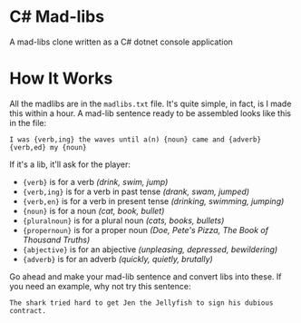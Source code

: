 # C# Mad-libs
A mad-libs clone written as a C# dotnet console application

# How It Works
All the madlibs are in the `madlibs.txt` file. It's quite simple, in fact, is I made this within a hour. A mad-lib sentence ready to be assembled looks like this in the file:

```
I was {verb,ing} the waves until a(n) {noun} came and {adverb} {verb,ed} my {noun}
```

If it's a lib, it'll ask for the player:
* `{verb}` is for a verb *(drink, swim, jump)*
* `{verb,ing}` is for a verb in past tense *(drank, swam, jumped)*
* `{verb,en}` is for a verb in present tense *(drinking, swimming, jumping)*
* `{noun}` is for a noun *(cat, book, bullet)*
* `{pluralnoun}` is for a plural noun *(cats, books, bullets)*
* `{propernoun}` is for a proper noun *(Doe, Pete's Pizza, The Book of Thousand Truths)*
* `{abjective}` is for an abjective *(unpleasing, depressed, bewildering)*
* `{adverb}` is for an adverb *(quickly, quietly, brutally)*

Go ahead and make your mad-lib sentence and convert libs into these. If you need an example, why not try this sentence:

```
The shark tried hard to get Jen the Jellyfish to sign his dubious contract.
```
